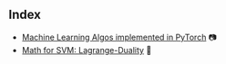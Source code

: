 ## Index
- [Machine Learning Algos implemented in PyTorch](https://youtu.be/rLOyrWV8gmA)  📷
- [Math for SVM: Lagrange-Duality](https://www.svm-tutorial.com/2016/09/duality-lagrange-multipliers/)  📓
